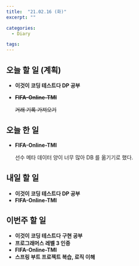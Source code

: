 ```yaml
---
title:  "21.02.16 (화)"
excerpt: ""

categories:
  - Diary

tags:
---
```


## 오늘 할 일 (계획)

- **이것이 코딩 테스트다 DP 공부**

- ~~**FIFA-Online-TMI**~~

  ~~거래 기록 가져오기~~


## 오늘 한 일

- **FIFA-Online-TMI**

  선수 메타 데이터 양이 너무 많아 DB 를 옮기기로 했다.


##  내일 할 일

- **이것이 코딩 테스트다 DP 공부**
- **FIFA-Online-TMI**



## 이번주 할 일

- **이것이 코딩 테스트다 구현 공부**
- **프로그래머스 레벨 3 인증**
- **FIFA-Online-TMI**
- **스프링 부트 프로젝트 복습, 로직 이해**

<br>